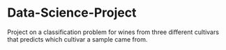 # Data-Science-Project
Project on a classification problem for wines from three different cultivars that predicts which cultivar a sample came from.
